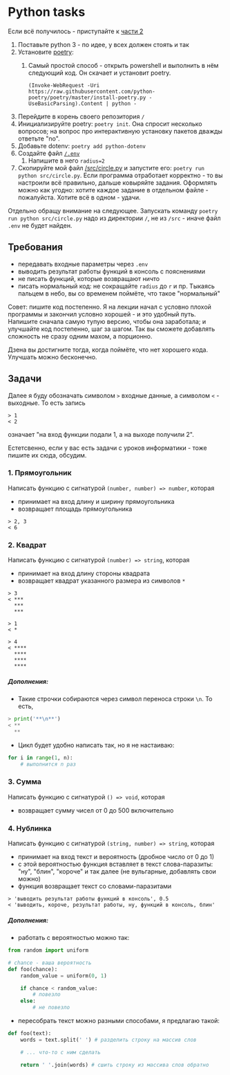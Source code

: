 # Python tasks

  Если всё получилось - приступайте к [части 2](README_2.md)

1. Поставьте python 3 - по идее, у всех должен стоять и так
2. Установите [poetry](https://github.com/python-poetry/poetry):
   1. Самый простой способ - открыть powershell и выполнить в нём следующий код. Он скачает и установит poetry. 
      
      `(Invoke-WebRequest -Uri https://raw.githubusercontent.com/python-poetry/poetry/master/install-poetry.py -UseBasicParsing).Content | python -`
3. Перейдите в корень своего репозитория `/`
4. Инициализируйте poetry: `poetry init`. Она спросит несколько вопросов; на вопрос про интерактивную установку пакетов дважды ответьте "no".
5. Добавьте dotenv: `poetry add python-dotenv`
6. Создайте файл [`/.env`](/.env)
   1. Напишите в него `radius=2`
7. Скопируйте мой файл [/src/circle.py](/src/circle.py) и запустите его: `poetry run python src/circle.py`. Если программа отработает корректно - то вы настроили всё правильно, дальше ковыряйте задания. Оформлять можно как угодно: хотите каждое задание в отдельном файле - пожалуйста. Хотите всё в одном - удачи.

Отдельно обращу внимание на следующее. Запускать команду `poetry run python src/circle.py` надо из директории `/`, не из `/src` - иначе файл `.env` не будет найден. 

## Требования
- передавать входные параметры через `.env`
- выводить результат работы функций в консоль с пояснениями
- не писать функций, которые возвращают ничто
- писать нормальный код: не сокращайте `radius` до `r` и пр. Тыкаясь пальцем в небо, вы со временем поймёте, что такое "нормальный"

Совет: пишите код постепенно. Я на лекции начал с условно плохой программы и закончил условно хорошей - и это удобный путь. Напишите сначала самую тупую версию, чтобы она заработала; и улучшайте код постепенно, шаг за шагом. Так вы сможете добавлять сложность не сразу одним махом, а порционно.

Дзена вы достигните тогда, когда поймёте, что нет хорошего кода. Улучшать можно бесконечно.

## Задачи

Далее я буду обозначать символом `>` входные данные, а символом `<` - выходные. То есть запись
```
> 1
< 2
```
означает "на вход функции подали 1, а на выходе получили 2".

Естетсвенно, если у вас есть задачи с уроков информатики - тоже пишите их сюда, обсудим.


### 1. Прямоугольник

Написать функцию с сигнатурой `(number, number) => number`, которая
- принимает на вход длину и ширину прямоугольника
- возвращает площадь прямоугольника
```
> 2, 3
< 6
```

### 2. Квадрат

Написать функцию с сигнатурой `(number) => string`, которая
- принимает на вход длину стороны квадрата
- возвращает квадрат указанного размера из символов `*`
```
> 3
< ***
  ***
  ***

> 1
< *

> 4
< ****
  ****
  ****
  ****
```

##### Дополнения:
- Такие строчки собираются через символ переноса строки `\n`. То есть,
```python
> print('**\n**')
< **
  **
```
- Цикл будет удобно написать так, но я не настаиваю:

```python
for i in range(1, n):
    # выполнится n раз
```


### 3. Сумма

Написать функцию с сигнатурой `() => void`, которая
- возвращает сумму чисел от 0 до 500 включительно


### 4. Нублинка

Написать функцию с сигнатурой `(string, number) => string`, которая
- принимает на вход текст и вероятность (дробное число от 0 до 1)
- с этой вероятностью функция вставляет в текст слова-паразиты: "ну", "блин", "короче" и так далее (не вульгарные, добавлять свои можно)
- функция возвращает текст со словами-паразитами

```
> 'выводить результат работы функций в консоль', 0.5
< 'выводить, короче, результат работы, ну, функций в консоль, блин'
```

##### Дополнения:
- работать с вероятностью можно так:
```python
from random import uniform

# chance - ваша вероятность
def foo(chance):
    random_value = uniform(0, 1)

    if chance < random_value:
        # повезло
    else:
        # не повезло
```

- пересобрать текст можно разными способами, я предлагаю такой:
```python
def foo(text):
    words = text.split(' ') # разделить строку на массив слов

    # ... что-то с ним сделать

    return ' '.join(words) # сшить строку из массива слов обратно
```
